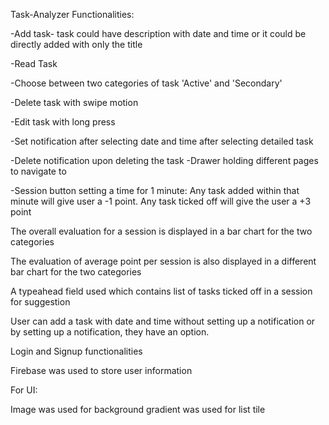 Task-Analyzer
Functionalities:

-Add task- task could have description with date and time or it could be directly added with only the title

-Read Task

-Choose between two categories of task 'Active' and 'Secondary'

-Delete task with swipe motion

-Edit task with long press

-Set notification after selecting date and time after selecting detailed task

-Delete notification upon deleting the task -Drawer holding different pages to navigate to

-Session button setting a time for 1 minute: Any task added within that minute will give user a -1 point.
Any task ticked off will give the user a +3 point

The overall evaluation for a session is displayed in a bar chart for the two categories

The evaluation of average point per session is also displayed in a different bar chart for the two categories

A typeahead field used which contains list of tasks ticked off in a session for suggestion

User can add a task with date and time without setting up a notification or by setting up a notification, they have an option.

Login and Signup functionalities

Firebase was used to store user information

For UI:

Image was used for background gradient was used for list tile
